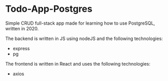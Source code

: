 # Todo-App-Postgres
Simple CRUD full-stack app made for learning how to use PostgreSQL, written in 2020.

The backend is written in JS using nodeJS and the following technologies:
- express
- pg
  
The frontend is written in React and uses the following technologies:
- axios
